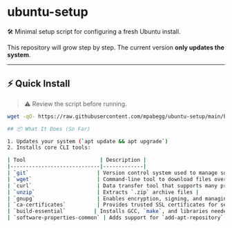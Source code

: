 # ubuntu-setup

🛠️ Minimal setup script for configuring a fresh Ubuntu install.

This repository will grow step by step. The current version **only updates the system**.

---

## ⚡ Quick Install

> ⚠️ Review the script before running.

```bash
wget -qO- https://raw.githubusercontent.com/mpabegg/ubuntu-setup/main/bootstrap.sh | bash

## 📦 What It Does (So Far)

1. Updates your system (`apt update && apt upgrade`)
2. Installs core CLI tools:

| Tool                        | Description |
|-----------------------------|-------------|
| `git`                      | Version control system used to manage source code |
| `wget`                     | Command-line tool to download files over HTTP/S or FTP |
| `curl`                     | Data transfer tool that supports many protocols (used in APIs, scripts) |
| `unzip`                    | Extracts `.zip` archive files |
| `gnupg`                    | Enables encryption, signing, and managing keys (used for secure package installs) |
| `ca-certificates`          | Provides trusted SSL certificates for secure HTTPS connections |
| `build-essential`         | Installs GCC, `make`, and libraries needed to compile most software |
| `software-properties-common` | Adds support for `add-apt-repository` and managing PPAs |
